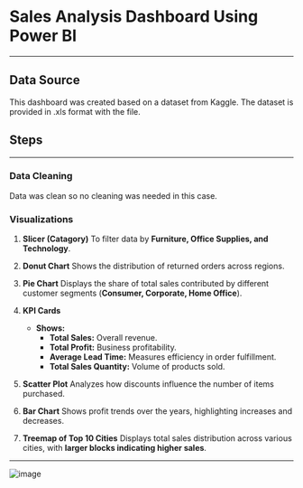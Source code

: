 # Sales Analysis Dashboard Using Power BI
---

## Data Source
This dashboard was created based on a dataset from Kaggle. The dataset is provided in .xls format with the file.
## Steps
---
### Data Cleaning
Data was clean so no cleaning was needed in this case.
### Visualizations
1. **Slicer (Catagory)**
  To filter data by **Furniture, Office Supplies, and Technology**.   

2. **Donut Chart**
   Shows the distribution of returned orders across regions.  

3. **Pie Chart**
   Displays the share of total sales contributed by different customer segments (**Consumer, Corporate, Home Office**).    

4. **KPI Cards**  
   - **Shows:**  
     - **Total Sales:** Overall revenue.  
     - **Total Profit:** Business profitability.  
     - **Average Lead Time:** Measures efficiency in order fulfillment.  
     - **Total Sales Quantity:** Volume of products sold.  

5. **Scatter Plot**
   Analyzes how discounts influence the number of items purchased.  

6. **Bar Chart**
   Shows profit trends over the years, highlighting increases and decreases.   

7. **Treemap of Top 10 Cities**
   Displays total sales distribution across various cities, with **larger blocks indicating higher sales**.  
---

![image](https://github.com/user-attachments/assets/94a2812a-7e9e-4a1e-8691-546916e2ad9a)
